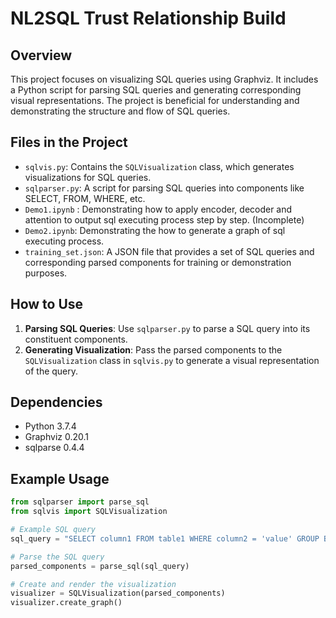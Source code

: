 # NL2SQL Trust Relationship Build

## Overview
This project focuses on visualizing SQL queries using Graphviz. It includes a Python script for parsing SQL queries and generating corresponding visual representations. The project is beneficial for understanding and demonstrating the structure and flow of SQL queries.

## Files in the Project
- `sqlvis.py`: Contains the `SQLVisualization` class, which generates visualizations for SQL queries.
- `sqlparser.py`: A script for parsing SQL queries into components like SELECT, FROM, WHERE, etc.
- `Demo1.ipynb` : Demonstrating how to apply encoder, decoder and attention to output sql executing process step by step. (Incomplete)
- `Demo2.ipynb`: Demonstrating the how to generate a graph of sql executing process.
- `training_set.json`: A JSON file that provides a set of SQL queries and corresponding parsed components for training or demonstration purposes.

## How to Use
1. **Parsing SQL Queries**: Use `sqlparser.py` to parse a SQL query into its constituent components.
2. **Generating Visualization**: Pass the parsed components to the `SQLVisualization` class in `sqlvis.py` to generate a visual representation of the query.

## Dependencies
- Python 3.7.4
- Graphviz 0.20.1
- sqlparse 0.4.4

## Example Usage
```python
from sqlparser import parse_sql
from sqlvis import SQLVisualization

# Example SQL query
sql_query = "SELECT column1 FROM table1 WHERE column2 = 'value' GROUP BY column3 HAVING count(column1) > 5"

# Parse the SQL query
parsed_components = parse_sql(sql_query)

# Create and render the visualization
visualizer = SQLVisualization(parsed_components)
visualizer.create_graph()